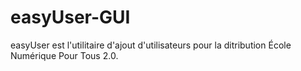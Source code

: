 # easyUser-GUI
easyUser est l'utilitaire d'ajout d'utilisateurs pour la ditribution École Numérique Pour Tous 2.0.
